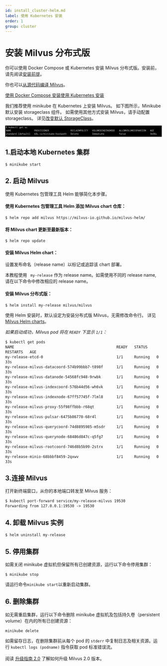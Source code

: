 ```yaml
---
id: install_cluster-helm.md
label: 使用 Kubernetes 安装
order: 1
group: cluster
---
```

# 安装 Milvus 分布式版

你可以使用 Docker Compose 或 Kubernetes 安装 Milvus 分布式版。安装前，请先阅读[安装前提](prerequisite-docker.md)。

你也可以[从源代码编译 Milvus](https://github.com/milvus-io/milvus#to-start-developing-milvus)。



<div class="tab-wrapper"><a href="install_cluster-docker.md" class=''>使用 Docker Compose 安装</a><a href="install_cluster-helm.md" class='active '>使用 Kubernetes 安装</a></div>

我们推荐使用 minikube 在 Kubernetes 上安装 Milvus。 如下图所示，Minikube 默认安装 storageclass 组件。 如需使用其他方式安装 Milvus，请手动配置 storageclass。 详见[改变默认 StorageClass](https://kubernetes.io/zh/docs/tasks/administer-cluster/change-default-storage-class/)。

![Storageclass](../../../../assets/storageclass.png)

## 1.启动本地 Kubernetes 集群
```
$ minikube start
```

## 2. 启动 Milvus

<div class="alert note">
使用 Kubernetes 包管理工具 Helm 能够简化本步骤。
</div>

#### 使用 Kubernetes 包管理工具 Helm 添加 Milvus chart 仓库：
```
$ helm repo add milvus https://milvus-io.github.io/milvus-helm/
```

#### 将 Milvus chart 更新至最新版本：
```
$ helm repo update
```

#### 安装 Milvus Helm chart：
设置发布命名（release name）以标记或追踪该 chart 部署。

<div class="alert note">
本教程使用 <code> my-release</code> 作为 release name。如需使用不同的 release name, 请在以下命令中修改相应的 release name。
</div>

#### 安装 Milvus 分布式版：
```
$ helm install my-release milvus/milvus
```

<div class="alert note">
使用 Helm 安装时，默认设定为安装分布式版 Milvus，无需修改命令行。
详见 <a href="https://artifacthub.io/packages/helm/milvus/milvus">Milvus Helm charts</a>。
</div>

*如果启动成功，Milvus pod 将在 `READY` 下显示 `1/1`：*

```
$ kubectl get pods
NAME                                              READY   STATUS    RESTARTS   AGE
my-release-etcd-0                                 1/1     Running   0          33s
my-release-milvus-datacoord-574b99bbb7-t898f      1/1     Running   0          33s
my-release-milvus-datanode-54568fc948-9rwbk       1/1     Running   0          33s
my-release-milvus-indexcoord-576b44d56-wh6vk      1/1     Running   0          33s
my-release-milvus-indexnode-67ff57745f-7lml8      1/1     Running   0          33s
my-release-milvus-proxy-55f98ffbbb-r68qt          1/1     Running   0          33s
my-release-milvus-pulsar-6475b86778-68r4l         1/1     Running   0          33s
my-release-milvus-querycoord-74d8895985-m5sdr     1/1     Running   0          33s
my-release-milvus-querynode-68486d847c-q5fg7      1/1     Running   0          33s
my-release-milvus-rootcoord-746d8b5b99-2strx      1/1     Running   0          33s
my-release-minio-68bbbf8459-2qxwv                 1/1     Running   0          33s
```

## 3.连接 Milvus
打开新终端窗口，从你的本地端口转发至 Milvus 服务：
```
$ kubectl port-forward service/my-release-milvus 19530
Forwarding from 127.0.0.1:19530 -> 19530
```

## 4. 卸载 Milvus 实例
```
$ helm uninstall my-release
```

## 5. 停用集群
如需关闭 minikube 虚拟机但保留所有已创建资源，运行以下命令停用集群：
```
$ minikube stop
```
<div class="alert note">
请运行命令<code>minikube start</code>以重新启动集群。
</div>


## 6. 删除集群

如无需重启集群，运行以下命令删除 minikube 虚拟机及包括持久卷（persistent volume）在内的所有已创建资源：
```
minikube delete
```
<div class="alert note">
如需留存日志，在删除集群前从每个 pod 的 <code>stderr</code> 中复制日志及相关资源。运行 <code>kubectl logs (podname)</code> 指令获取 pod 标准错误流。
</div>


</br>

<div class="alert note">
阅读 <a href="upgrade.md">升级指南 2.0</a> 了解如何升级 Milvus 2.0 版本。
</div>


